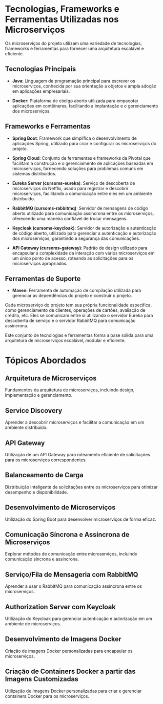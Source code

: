 # Tecnologias, Frameworks e Ferramentas Utilizadas nos Microserviços

Os microserviços do projeto utilizam uma variedade de tecnologias, frameworks e ferramentas para fornecer uma arquitetura escalável e eficiente.

## Tecnologias Principais

- **Java**: Linguagem de programação principal para escrever os microserviços, conhecida por sua orientação a objetos e ampla adoção em aplicações empresariais.

- **Docker**: Plataforma de código aberto utilizada para empacotar aplicações em contêineres, facilitando a implantação e o gerenciamento dos microserviços.

## Frameworks e Ferramentas

- **Spring Boot**: Framework que simplifica o desenvolvimento de aplicações Spring, utilizado para criar e configurar os microserviços do projeto.

- **Spring Cloud**: Conjunto de ferramentas e frameworks da Pivotal que facilitam a construção e o gerenciamento de aplicações baseadas em microserviços, fornecendo soluções para problemas comuns em sistemas distribuídos.

- **Eureka Server (cursoms-eureka)**: Serviço de descoberta de microserviços da Netflix, usado para registrar e descobrir microserviços, facilitando a comunicação entre eles em um ambiente distribuído.

- **RabbitMQ (cursoms-rabbitmq)**: Servidor de mensagens de código aberto utilizado para comunicação assíncrona entre os microserviços, oferecendo uma maneira confiável de trocar mensagens.

- **Keycloak (cursoms-keycloak)**: Servidor de autorização e autenticação de código aberto, utilizado para gerenciar a autenticação e autorização dos microserviços, garantindo a segurança das comunicações.

- **API Gateway (cursoms-gateway)**: Padrão de design utilizado para encapsular a complexidade da interação com vários microserviços em um único ponto de acesso, roteando as solicitações para os microserviços apropriados.

## Ferramentas de Suporte

- **Maven**: Ferramenta de automação de compilação utilizada para gerenciar as dependências do projeto e construir o projeto.

Cada microserviço do projeto tem sua própria funcionalidade específica, como gerenciamento de clientes, operações de cartões, avaliação de crédito, etc. Eles se comunicam entre si utilizando o servidor Eureka para descoberta de serviço e o servidor RabbitMQ para comunicação assíncrona.

Este conjunto de tecnologias e ferramentas forma a base sólida para uma arquitetura de microserviços escalável, modular e eficiente.


# Tópicos Abordados

## Arquitetura de Microserviços
Fundamentos da arquitetura de microserviços, incluindo design, implementação e gerenciamento.

## Service Discovery
Aprender a descobrir microserviços e facilitar a comunicação em um ambiente distribuído.

## API Gateway
Utilização de um API Gateway para roteamento eficiente de solicitações para os microserviços correspondentes.

## Balanceamento de Carga
Distribuição inteligente de solicitações entre os microserviços para otimizar desempenho e disponibilidade.

## Desenvolvimento de Microserviços
Utilização do Spring Boot para desenvolver microserviços de forma eficaz.

## Comunicação Síncrona e Assíncrona de Microserviços
Explorar métodos de comunicação entre microserviços, incluindo comunicação síncrona e assíncrona.

## Serviço/Fila de Mensageria com RabbitMQ
Aprender a usar o RabbitMQ para comunicação assíncrona entre os microserviços.

## Authorization Server com Keycloak
Utilização do Keycloak para gerenciar autenticação e autorização em um ambiente de microserviços.

## Desenvolvimento de Imagens Docker
Criação de imagens Docker personalizadas para encapsular os microserviços.

## Criação de Containers Docker a partir das Imagens Customizadas
Utilização de imagens Docker personalizadas para criar e gerenciar containers Docker para os microserviços.